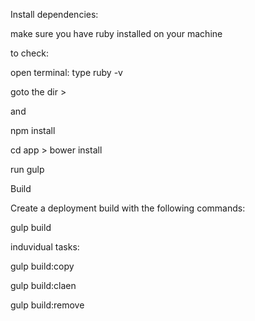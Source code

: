 Install dependencies:

make sure you have ruby installed on your machine

to check:

open terminal: type ruby -v

goto the dir > 

and

npm install

cd app > bower install

run gulp

Build

Create a deployment build with the following commands:

gulp build

induvidual tasks:

gulp build:copy

gulp build:claen

gulp build:remove

